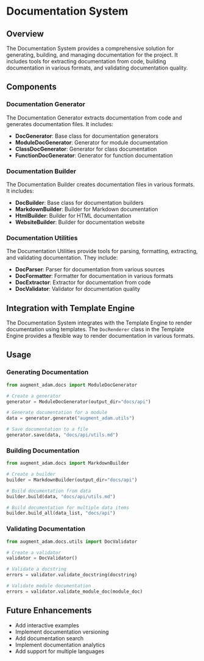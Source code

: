 # Documentation System

## Overview

The Documentation System provides a comprehensive solution for generating, building, and managing documentation for the project. It includes tools for extracting documentation from code, building documentation in various formats, and validating documentation quality.

## Components

### Documentation Generator

The Documentation Generator extracts documentation from code and generates documentation files. It includes:

- **DocGenerator**: Base class for documentation generators
- **ModuleDocGenerator**: Generator for module documentation
- **ClassDocGenerator**: Generator for class documentation
- **FunctionDocGenerator**: Generator for function documentation

### Documentation Builder

The Documentation Builder creates documentation files in various formats. It includes:

- **DocBuilder**: Base class for documentation builders
- **MarkdownBuilder**: Builder for Markdown documentation
- **HtmlBuilder**: Builder for HTML documentation
- **WebsiteBuilder**: Builder for documentation website

### Documentation Utilities

The Documentation Utilities provide tools for parsing, formatting, extracting, and validating documentation. They include:

- **DocParser**: Parser for documentation from various sources
- **DocFormatter**: Formatter for documentation in various formats
- **DocExtractor**: Extractor for documentation from code
- **DocValidator**: Validator for documentation quality

## Integration with Template Engine

The Documentation System integrates with the Template Engine to render documentation using templates. The `DocRenderer` class in the Template Engine provides a flexible way to render documentation in various formats.

## Usage

### Generating Documentation

```python
from augment_adam.docs import ModuleDocGenerator

# Create a generator
generator = ModuleDocGenerator(output_dir="docs/api")

# Generate documentation for a module
data = generator.generate("augment_adam.utils")

# Save documentation to a file
generator.save(data, "docs/api/utils.md")
```

### Building Documentation

```python
from augment_adam.docs import MarkdownBuilder

# Create a builder
builder = MarkdownBuilder(output_dir="docs/api")

# Build documentation from data
builder.build(data, "docs/api/utils.md")

# Build documentation for multiple data items
builder.build_all(data_list, "docs/api")
```

### Validating Documentation

```python
from augment_adam.docs.utils import DocValidator

# Create a validator
validator = DocValidator()

# Validate a docstring
errors = validator.validate_docstring(docstring)

# Validate module documentation
errors = validator.validate_module_doc(module_doc)
```

## Future Enhancements

- Add interactive examples
- Implement documentation versioning
- Add documentation search
- Implement documentation analytics
- Add support for multiple languages
